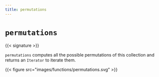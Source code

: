 ```yaml
---
title: permutations
---
```


# `permutations`

{{< signature >}}

`permutations` computes all the possible permutations of this collection and returns an `Iterator` to iterate them.

{{< figure src="images/functions/permutations.svg" >}}
